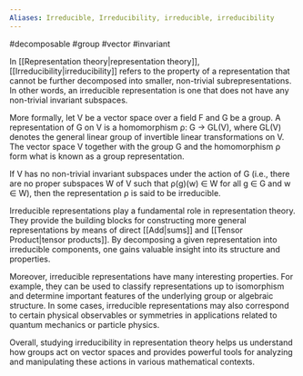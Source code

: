 ```yaml
---
Aliases: Irreducible, Irreducibility, irreducible, irreducibility
---
```

#decomposable #group #vector #invariant

In [[Representation theory|representation theory]], [[Irreducibility|irreducibility]] refers to the property of a representation that cannot be further decomposed into smaller, non-trivial subrepresentations. In other words, an irreducible representation is one that does not have any non-trivial invariant subspaces.

More formally, let V be a vector space over a field F and G be a group. A representation of G on V is a homomorphism ρ: G -> GL(V), where GL(V) denotes the general linear group of invertible linear transformations on V. The vector space V together with the group G and the homomorphism ρ form what is known as a group representation.

If V has no non-trivial invariant subspaces under the action of G (i.e., there are no proper subspaces W of V such that ρ(g)(w) ∈ W for all g ∈ G and w ∈ W), then the representation ρ is said to be irreducible.

Irreducible representations play a fundamental role in representation theory. They provide the building blocks for constructing more general representations by means of direct [[Add|sums]] and [[Tensor Product|tensor products]]. By decomposing a given representation into irreducible components, one gains valuable insight into its structure and properties.

Moreover, irreducible representations have many interesting properties. For example, they can be used to classify representations up to isomorphism and determine important features of the underlying group or algebraic structure. In some cases, irreducible representations may also correspond to certain physical observables or symmetries in applications related to quantum mechanics or particle physics.

Overall, studying irreducibility in representation theory helps us understand how groups act on vector spaces and provides powerful tools for analyzing and manipulating these actions in various mathematical contexts.